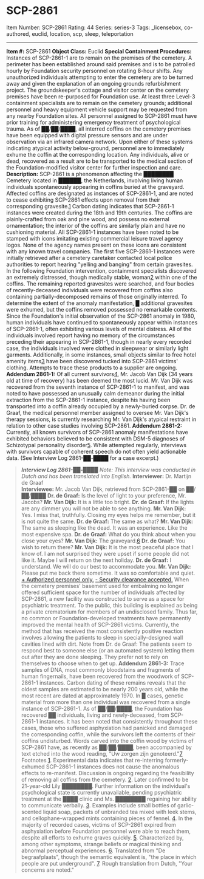 # SCP-2861
Item Number: SCP-2861
Rating: 44
Series: series-3
Tags: _licensebox, co-authored, euclid, location, scp, sleep, teleportation

---

**Item #:** SCP-2861
**Object Class:** Euclid
**Special Containment Procedures:** Instances of SCP-2861-1 are to remain on the premises of the cemetery. A perimeter has been established around said premises and is to be patrolled hourly by Foundation security personnel on rotating 8-hour shifts. Any unauthorized individuals attempting to enter the cemetery are to be turned away and given the explanation of an ongoing grounds refurbishment project.
The groundskeeper's cottage and visitor center on the cemetery premises have been re-purposed for Foundation use. At least three Level-3 containment specialists are to remain on the cemetery grounds; additional personnel and heavy equipment vehicle support may be requested from any nearby Foundation sites. All personnel assigned to SCP-2861 must have prior training for administering emergency treatment of psychological trauma.
As of ██/██/████, all interred coffins on the cemetery premises have been equipped with digital pressure sensors and are under observation via an infrared camera network. Upon either of these systems indicating atypical activity below-ground, personnel are to immediately exhume the coffin at the corresponding location. Any individuals, alive or dead, recovered as a result are to be transported to the medical section of the Foundation-modified visitor center for further inspection and care.
**Description:** SCP-2861 is a phenomenon affecting the ████████ Cemetery located in ██████, the Netherlands, involving living human individuals spontaneously appearing in coffins buried at the graveyard. Affected coffins are designated as instances of SCP-2861-1, and are noted to cease exhibiting SCP-2861 effects upon removal from their corresponding gravesite.[1](javascript:;)
Carbon dating indicates that SCP-2861-1 instances were created during the 18th and 19th centuries. The coffins are plainly-crafted from oak and pine wood, and possess no external ornamentation; the interior of the coffins are similarly plain and have no cushioning material. All SCP-2861-1 instances have been noted to be stamped with icons imitating existing commercial leisure travel agency logos. None of the agency names present on these icons are consistent with any known travel companies.
The first five SCP-2861-1 instances were initially retrieved after a cemetery caretaker contacted local police authorities to report hearing "yelling and banging" from certain gravesites. In the following Foundation intervention, containment specialists discovered an extremely distressed, though medically stable, woman[2](javascript:;) within one of the coffins. The remaining reported gravesites were searched, and four bodies of recently-deceased individuals were recovered from coffins also containing partially-decomposed remains of those originally interred. To determine the extent of the anomaly manifestation, █ additional gravesites were exhumed, but the coffins removed possessed no remarkable contents.
Since the Foundation's initial observation of the SCP-2861 anomaly in 1980, human individuals have continued to spontaneously appear within instances of SCP-2861-1, often exhibiting various levels of mental distress. All of the individuals involved report having no memory of the circumstances preceding their appearing in SCP-2861-1, though in nearly every recorded case, the individuals involved were clothed in sleepwear or similarly light garments. Additionally, in some instances, small objects similar to free hotel amenity items[3](javascript:;) have been discovered tucked into SCP-2861 victims' clothing. Attempts to trace these products to a supplier are ongoing.
**Addendum 2861-1:** Of all current survivors[4](javascript:;), Mr. Jacob Van Dijk (34 years old at time of recovery) has been deemed the most lucid. Mr. Van Dijk was recovered from the seventh instance of SCP-2861-1 to manifest, and was noted to have possessed an unusually calm demeanor during the initial extraction from the SCP-2861-1 instance, despite his having been transported into a coffin already occupied by a newly-buried corpse.
Dr. de Graaf, the medical personnel member assigned to oversee Mr. Van Dijk's therapy sessions, is currently researching Mr. Van Dijk's atypical restraint in relation to other case studies involving SCP-2861.
**Addendum 2861-2:** Currently, all known survivors of SCP-2861 anomaly manifestations have exhibited behaviors believed to be consistent with DSM-5 diagnoses of Schizotypal personality disorder[5](javascript:;). While attempted regularly, interviews with survivors capable of coherent speech do not often yield actionable data. (See Interview Log 2861-██-████ for a case excerpt.)
> _**Interview Log 2861-██-████**_
> _Note: This interview was conducted in Dutch and has been translated into English._
> **Interviewer:** Dr. Martijn de Graaf  
>  **Interviewee:** Mr. Jacob Van Dijk, retrieved from SCP-2861-██ on ██/██/████
> **Dr. de Graaf:** Is the level of light to your preference, Mr. Jacobs?
> **Mr. Van Dijk:** It is a little too bright.
> **Dr. de Graaf:** If the lights are any dimmer you will not be able to see anything.
> **Mr. Van Dijk:** Yes. I miss that, truthfully. Closing my eyes helps me remember, but it is not quite the same.
> **Dr. de Graaf:** The same as what?
> **Mr. Van Dijk:** The same as sleeping like the dead. It was an experience. Like the most expensive spa.
> **Dr. de Graaf:** What do you think about when you close your eyes?
> **Mr. Van Dijk:** The graveyard.[6](javascript:;)
> **Dr. de Graaf:** You wish to return there?
> **Mr. Van Dijk:** It is the most peaceful place that I know of. I am not surprised they were upset if some people did not like it. Maybe I will return on the next holiday.
> **Dr. de Graaf:** I understand. We will do our best to accommodate you.
> **Mr. Van Dijk:** Please put me back there sometime. It was so comfortable and quiet.
[\+ Authorized personnel only.](javascript:;)
[\- Security clearance accepted.](javascript:;)
When the cemetery premises' basement used for embalming no longer offered sufficient space for the number of individuals affected by SCP-2861, a new facility was constructed to serve as a space for psychiatric treatment. To the public, this building is explained as being a private crematorium for members of an undisclosed family.
Thus far, no common or Foundation-developed treatments have permanently improved the mental health of SCP-2861 victims. Currently, the method that has received the most consistently positive reaction involves allowing the patients to sleep in specially-designed wall cavities lined with dirt.
> Note from Dr. de Graaf: The patients seem to respond best to someone else (or an automated system) letting them out after they are done sleeping. They prefer not to rely on themselves to choose when to get up.
**Addendum 2861-3:** Trace samples of DNA, most commonly bloodstains and fragments of human fingernails, have been recovered from the woodwork of SCP-2861-1 instances. Carbon dating of these remains reveals that the oldest samples are estimated to be nearly 200 years old, while the most recent are dated at approximately 1970. In █ cases, genetic material from more than one individual was recovered from a single instance of SCP-2861-1.
As of ██/██/████, the Foundation has recovered ██ individuals, living and newly-deceased, from SCP-2861-1 instances. It has been noted that consistently throughout these cases, those who suffered asphyxiation had panicked and damaged the corresponding coffin, while the survivors left the contents of their coffins undisturbed.
Words carved into the coffin wood by victims of SCP-2861 have, as recently as ██/██/████, been accompanied by text etched into the wood reading, "Uw zorgen zijn genoteerd."[7](javascript:;)
Footnotes
[1](javascript:;). Experimental data indicates that re-interring formerly-exhumed SCP-2861-1 instances does not cause the anomalous effects to re-manifest. Discussion is ongoing regarding the feasibility of removing all coffins from the cemetery.
[2](javascript:;). Later confirmed to be 21-year-old Lily ████████. Further information on the individual's psychological state is currently unavailable, pending psychiatric treatment at the ████ clinic and Ms. ████████ regaining her ability to communicate verbally.
[3](javascript:;). Examples include small bottles of garlic-scented liquid soap, packets of unbranded tea mixed with leek stems, and cellophane-wrapped mints containing pieces of fennel.
[4](javascript:;). In the majority of recorded cases, victims of SCP-2861 expired from asphyxiation before Foundation personnel were able to reach them, despite all efforts to exhume graves quickly.
[5](javascript:;). Characterized by, among other symptoms, strange beliefs or magical thinking and abnormal perceptual experiences.
[6](javascript:;). Translated from "De begraafplaats", though the semantic equivalent is, "the place in which people are put underground".
[7](javascript:;). Rough translation from Dutch, "Your concerns are noted."